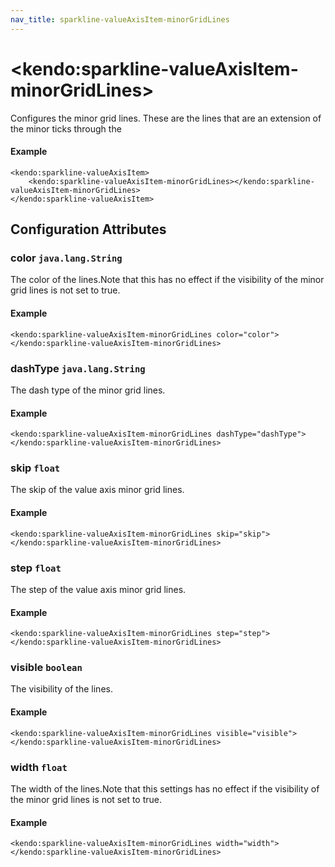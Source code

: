 ```yaml
---
nav_title: sparkline-valueAxisItem-minorGridLines
---
```


# \<kendo:sparkline-valueAxisItem-minorGridLines\>

Configures the minor grid lines.  These are the lines that are an extension of the minor ticks through the

#### Example
    <kendo:sparkline-valueAxisItem>
        <kendo:sparkline-valueAxisItem-minorGridLines></kendo:sparkline-valueAxisItem-minorGridLines>
    </kendo:sparkline-valueAxisItem>

## Configuration Attributes

### color `java.lang.String`

The color of the lines.Note that this has no effect if the visibility of the minor grid lines is not set to true.

#### Example
    <kendo:sparkline-valueAxisItem-minorGridLines color="color">
    </kendo:sparkline-valueAxisItem-minorGridLines>

### dashType `java.lang.String`

The dash type of the minor grid lines.

#### Example
    <kendo:sparkline-valueAxisItem-minorGridLines dashType="dashType">
    </kendo:sparkline-valueAxisItem-minorGridLines>

### skip `float`

The skip of the value axis minor grid lines.

#### Example
    <kendo:sparkline-valueAxisItem-minorGridLines skip="skip">
    </kendo:sparkline-valueAxisItem-minorGridLines>

### step `float`

The step of the value axis minor grid lines.

#### Example
    <kendo:sparkline-valueAxisItem-minorGridLines step="step">
    </kendo:sparkline-valueAxisItem-minorGridLines>

### visible `boolean`

The visibility of the lines.

#### Example
    <kendo:sparkline-valueAxisItem-minorGridLines visible="visible">
    </kendo:sparkline-valueAxisItem-minorGridLines>

### width `float`

The width of the lines.Note that this settings has no effect if the visibility of the minor grid lines is not set to true.

#### Example
    <kendo:sparkline-valueAxisItem-minorGridLines width="width">
    </kendo:sparkline-valueAxisItem-minorGridLines>

